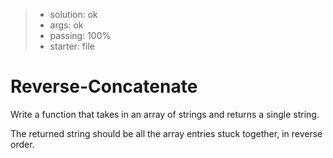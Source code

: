 <!-- BEGIN REPORT -->
> - solution: ok 
> - args: ok 
> - passing: 100% 
> - starter: file
<!-- END REPORT -->

# Reverse-Concatenate

Write a function that takes in an array of strings and returns a single string.

The returned string should be all the array entries stuck together, in reverse order.


